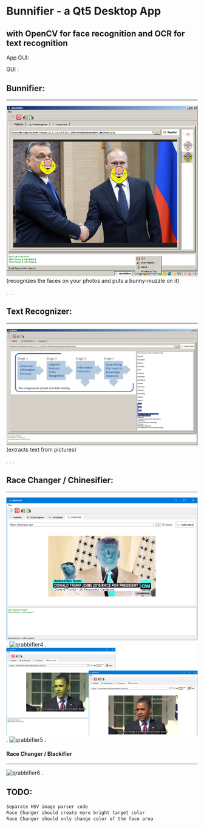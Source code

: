 # Bunnifier - a Qt5 Desktop App

## with OpenCV for face recognition and OCR for text recognition

App GUI:

GUI :
#####

## Bunnifier:
--------------
![qrabbifier](https://raw.githubusercontent.com/privet56/qBunnifier/master/pics/bunnifier_face_recognition.png)
(recognizes the faces on your photos and puts a bunny-muzzle on it)

.
.
.

## Text Recognizer:
------------------------
![qrabbifier2](https://raw.githubusercontent.com/privet56/qBunnifier/master/pics/bunnifier_textrecognizer.png)
(extracts text from pictures)

.
.
.

## Race Changer / Chinesifier:
------------------------
![qrabbifier3](https://raw.githubusercontent.com/privet56/qBunnifier/master/pics/bunnifier_vid_conversion.png)
.
![qrabbifier4](https://raw.githubusercontent.com/privet56/qBunnifier/master/pics/bunnifier_vid_chinesify.2.gif)
.
![qrabbifier5](https://raw.githubusercontent.com/privet56/qBunnifier/master/pics/bunnifier_vid_conversion_obama.png)
.
![qrabbifier5](https://raw.githubusercontent.com/privet56/qBunnifier/master/pics/bunnifier_vid_chinesify.1.gif)
.
#### Race Changer / Blackifier
------------------------
![qrabbifier6](https://raw.githubusercontent.com/privet56/qBunnifier/master/pics/bunnifier_vid_blackify.gif)
.
## TODO:
	Separate HSV image parser code
	Race Changer should create more bright target color
	Race Changer should only change color of the face area
